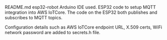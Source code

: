 README.md
esp32-robot
Arduino IDE used. ESP32 code to setup MQTT integration into AWS IoTCore. The code on the ESP32 both publishes and subscribes to MQTT topics.

Configuration details such as AWS IoTCore endpoint URL, X.509 certs, WiFi network password are added to secrets.h file.
